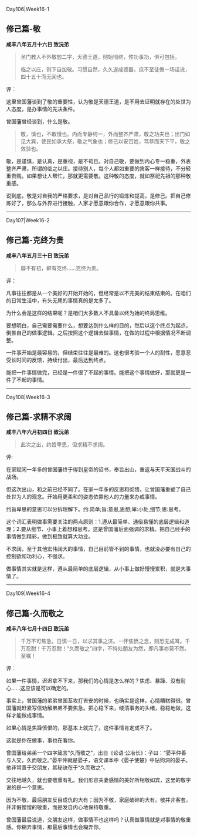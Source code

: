 Day106|Week16-1

## 修己篇-敬

**咸丰八年五月十六日 致沅弟**

> 圣门教人不外敬恕二字，天德王道，彻始彻终，性功事功，俱可包括。
>
>临之以庄，则下自加敬。习惯自然，久久遂成德器，庶不至徒做一场话说，四十五十而无闻也。

评：

这里曾国藩谈到了敬的重要性，认为敬是天德王道，是不用去证明就存在的处世为人态度，是办事情的先决条件。

曾国藩曾经谈到，什么是敬。

> 敬，慎也，不敢慢也。内而专静纯一，外而整齐严肃，敬之功夫也；出门如见大宾，使民如承大祭，敬之气象也；修己以安百姓，笃恭而天下平，敬之效验也。

敬，是谨慎，是认真，是重视，是不苟且。对自己敬，要做到内心专一稳重，外表整齐严肃，所谓的临之以庄。接待别人，每个人都如重要的宾客一样接待，不分轻重贵贱。如果想让人帮忙，那就更需要敬。这种敬的态度，就如祭祀先祖的那种敬重感。

说到底，敬是对自我的严格要求，是对自己品行的锻炼和提高，是修己。把自己修炼好了，那么与外界进行接触，人家才愿意跟你合作，才愿意跟你共事。

------

Day107|Week16-2

## 修己篇-克终为贵

**咸丰八年五月三十日 致沅弟**

> 靡不有初，鲜有克终……克终为贵。

评：

凡事往往都是从一个美好的开始开始的，但经常是以不完美的结束结束的。在咱们的日常生活中，有头无尾的事情真的是太多了。

为什么会是这样的结果呢？是咱们大多数人不具备以终为始的终局思维。

要想明白，自己需要需要什么，想要达到什么样的目的，然后以这个终点为起点，倒推自己的做事逻辑。之后按照这个逻辑去做事情，在做的过程中根据情况不断调整。

一件事开始是最容易的，但结束往往是最难的。这也很考验一个人的耐性，愿意忍受长时间的反馈，持续付出，最后达到终点。

能把一件事情做完，已经是一件很了不起的事情。能把这个事情做好，那就更是一件了不起的事情。

------

Day108|Week16-3

## 修己篇-求精不求阔

**咸丰八年六月初四日 致沅弟**

> 此次之出，约旨卑思，但求精不求阔。

评:

在家赋闲一年多的曾国藩终于得到皇帝的诏书，奉旨出山，重返与天平天国战斗的战场。

但这次出山，和之前已经不同了。在家一年多的反思和彻悟，让曾国藩重塑了自己处世为人的观念。开始用更柔和的姿态依靠他人的力量来办成事情。

约旨卑思的意思可以分拆理解下。约:简单;旨:意思,思想;卑:小处,细节;思:思考。 

这个词汇表明做事需要关注的两点原则：1.遵从最简单、通俗易懂的底层逻辑和道理；2.要从细节、小事上着想和思考。这是曾国藩后面强调的求精。把自己经手的事情做到精彩，做到极致就算大功业。

不求阔，至于其他宏伟阔大的事情，自己目前管不到的事情，也就没必要有自己的控制欲和功利心，不强求。

做事情其实就是这样，遵从最简单的底层逻辑，从小事上做好慢慢累积，就是大事情了。

------

Day109|Week16-4

## 修己篇-久而敬之

**咸丰八年七月十四日 致沅弟**

>千万不可焦急。日慎一日，以求其事之济。一怀焦愤之念，则恐无成耳。千万忍耐！千万忍耐！“久而敬之”四字，不特处朋友为然，即凡事亦莫不然。至嘱！

评：

如果一件事情，迟迟拿不下来，那我们的心情是怎么样的？焦虑、暴躁、没有耐心……这应该是可以确定的。

事实上，曾国藩的弟弟曾国荃攻打吉安的时候，也确实是这样，心情糟糕得很。曾国藩就赶紧写信劝解弟弟不要焦急。把心稳下来，缕清事务的头绪，稳稳地做，这样才能做成事情。

如果心情是焦躁愤恨的，那基本上就完了。这件事情肯定成不了。

这就是你在做事，事也在看你。

曾国藩给弟弟一个四字箴言“久而敬之”，出自《论语·公冶长》：子曰：“晏平仲善与人交，久而敬之。”晏平仲就是晏子，语文课本中《晏子使楚》中钻狗洞的晏子。他非常善于交朋友，其秘诀在于“久而敬之”、

交往地越久，就也要敬重有礼。我们形容夫妻感情的美好所相敬如宾，这里的敬字说的是一个意思。

因为不敬，最后朋友反目成仇的大有；因为不敬，家庭破碎的大有。敬并非客套，并非假惺惺的敬重，而是发自内心地保持敬重。

曾国藩最后说道，交朋友这样，做事情不也这样吗？认真做事情就是对事情的敬重感。你糊弄事情，那最后事情也会糊弄你。

